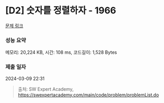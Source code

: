 # [D2] 숫자를 정렬하자 - 1966 

[문제 링크](https://swexpertacademy.com/main/code/problem/problemDetail.do?contestProbId=AV5PrmyKAWEDFAUq) 

### 성능 요약

메모리: 20,224 KB, 시간: 108 ms, 코드길이: 1,528 Bytes

### 제출 일자

2024-03-09 22:31



> 출처: SW Expert Academy, https://swexpertacademy.com/main/code/problem/problemList.do